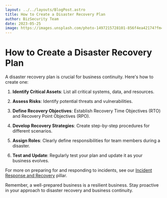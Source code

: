 ```yaml
---
layout: ../../layouts/BlogPost.astro
title: How to Create a Disaster Recovery Plan
author: BizSecurity Team
date: 2023-05-25
image: https://images.unsplash.com/photo-1497215728101-856f4ea42174?fm=jpg&q=60&w=3000&ixlib=rb-4.0.3&ixid=M3wxMjA3fDB8MHxzZWFyY2h8MTl8fHNtYWxsJTIwYnVzaW5lc3MlMjB3b2tyaW5nfGVufDB8fDB8fHww
---
```


# How to Create a Disaster Recovery Plan

A disaster recovery plan is crucial for business continuity. Here's how to create one:

1. **Identify Critical Assets**: List all critical systems, data, and resources.

2. **Assess Risks**: Identify potential threats and vulnerabilities.

3. **Define Recovery Objectives**: Establish Recovery Time Objectives (RTO) and Recovery Point Objectives (RPO).

4. **Develop Recovery Strategies**: Create step-by-step procedures for different scenarios.

5. **Assign Roles**: Clearly define responsibilities for team members during a disaster.

6. **Test and Update**: Regularly test your plan and update it as your business evolves.

For more on preparing for and responding to incidents, see our [Incident Response and Recovery](/pillars/incident-response-recovery) pillar.

Remember, a well-prepared business is a resilient business. Stay proactive in your approach to disaster recovery and business continuity.